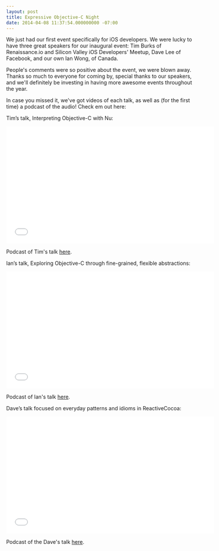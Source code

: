 ```yaml
---
layout: post
title: Expressive Objective-C Night
date: 2014-04-08 11:37:54.000000000 -07:00
---
```

We just had our first event specifically for iOS developers. We were lucky to have three great speakers for our inaugural event: Tim Burks of Renaissance.io and Silicon Valley iOS Developers' Meetup, Dave Lee of Facebook, and our own Ian Wong, of Canada.

People's comments were so positive about the event, we were blown away. Thanks so much to everyone for coming by, special thanks to our speakers, and we'll definitely be investing in having more awesome events throughout the year.

In case you missed it, we've got videos of each talk, as well as (for the first time) a podcast of the audio! Check em out here:



Tim’s talk, Interpreting Objective-C with Nu:

<iframe width="560" height="315" src="//www.youtube.com/embed/WOT7VIDGFI4" frameborder="0" allowfullscreen></iframe>

Podcast of Tim's talk [here](https://itunes.apple.com/us/podcast/prismatic-after-hours/id841167968#).

Ian’s talk, Exploring Objective-C through fine-grained, flexible abstractions:

<iframe width="560" height="315" src="//www.youtube.com/embed/GhrD_UlY9Cs" frameborder="0" allowfullscreen></iframe>

Podcast of Ian's talk [here](https://itunes.apple.com/us/podcast/prismatic-after-hours/id841167968#).



Dave’s talk focused on everyday patterns and idioms in ReactiveCocoa:



<iframe width="560" height="315" src="//www.youtube.com/embed/T22jRl92IzI" frameborder="0" allowfullscreen></iframe>

Podcast of the Dave's talk [here](https://itunes.apple.com/us/podcast/prismatic-after-hours/id841167968#).

